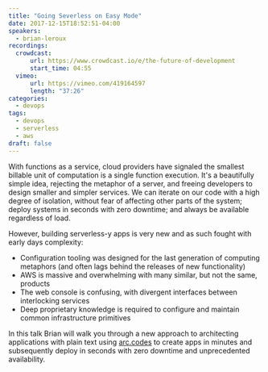 ```yaml
---
title: "Going Severless on Easy Mode"
date: 2017-12-15T18:52:51-04:00
speakers:
  - brian-leroux
recordings:
  crowdcast:
      url: https://www.crowdcast.io/e/the-future-of-development
      start_time: 04:55
  vimeo:
      url: https://vimeo.com/419164597
      length: "37:26"
categories:
  - devops
tags:
  - devops
  - serverless
  - aws
draft: false
---
```


With functions as a service, cloud providers have signaled the smallest billable unit of computation is a single function execution. It's a beautifully simple idea, rejecting the metaphor of a server, and freeing developers to design smaller and simpler services. We can iterate on our code with a high degree of isolation, without fear of affecting other parts of the system; deploy systems in seconds with zero downtime; and always be available regardless of load.

However, building serverless-y apps is very new and as such fought with early days complexity:

- Configuration tooling was designed for the last generation of computing metaphors (and often lags behind the releases of new functionality)
- AWS is massive and overwhelming with many similar, but not the same, products
- The web console is confusing, with divergent interfaces between interlocking services
- Deep proprietary knowledge is required to configure and maintain common infrastructure primitives

In this talk Brian will walk you through a new approach to architecting applications with plain text using [arc.codes](https://arc.codes/) to create apps in minutes and subsequently deploy in seconds with zero downtime and unprecedented availability.
